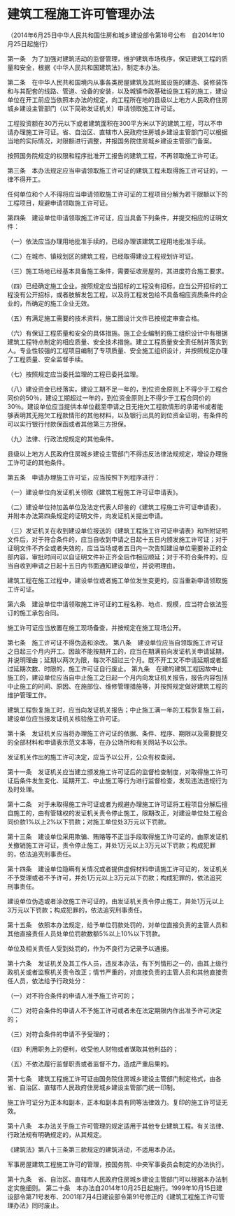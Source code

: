 # 建筑工程施工许可管理办法

（2014年6月25日中华人民共和国住房和城乡建设部令第18号公布　自2014年10月25日起施行）



第一条　为了加强对建筑活动的监督管理，维护建筑市场秩序，保证建筑工程的质量和安全，根据《中华人民共和国建筑法》，制定本办法。

第二条　在中华人民共和国境内从事各类房屋建筑及其附属设施的建造、装修装饰和与其配套的线路、管道、设备的安装，以及城镇市政基础设施工程的施工，建设单位在开工前应当依照本办法的规定，向工程所在地的县级以上地方人民政府住房城乡建设主管部门（以下简称发证机关）申请领取施工许可证。

工程投资额在30万元以下或者建筑面积在300平方米以下的建筑工程，可以不申请办理施工许可证。省、自治区、直辖市人民政府住房城乡建设主管部门可以根据当地的实际情况，对限额进行调整，并报国务院住房城乡建设主管部门备案。

按照国务院规定的权限和程序批准开工报告的建筑工程，不再领取施工许可证。

第三条　本办法规定应当申请领取施工许可证的建筑工程未取得施工许可证的，一律不得开工。

任何单位和个人不得将应当申请领取施工许可证的工程项目分解为若干限额以下的工程项目，规避申请领取施工许可证。

第四条　建设单位申请领取施工许可证，应当具备下列条件，并提交相应的证明文件：

（一）依法应当办理用地批准手续的，已经办理该建筑工程用地批准手续。

（二）在城市、镇规划区的建筑工程，已经取得建设工程规划许可证。

（三）施工场地已经基本具备施工条件，需要征收房屋的，其进度符合施工要求。

（四）已经确定施工企业。按照规定应当招标的工程没有招标，应当公开招标的工程没有公开招标，或者肢解发包工程，以及将工程发包给不具备相应资质条件的企业的，所确定的施工企业无效。

（五）有满足施工需要的技术资料，施工图设计文件已按规定审查合格。

（六）有保证工程质量和安全的具体措施。施工企业编制的施工组织设计中有根据建筑工程特点制定的相应质量、安全技术措施。建立工程质量安全责任制并落实到人。专业性较强的工程项目编制了专项质量、安全施工组织设计，并按照规定办理了工程质量、安全监督手续。

（七）按照规定应当委托监理的工程已委托监理。

（八）建设资金已经落实。建设工期不足一年的，到位资金原则上不得少于工程合同价的50％，建设工期超过一年的，到位资金原则上不得少于工程合同价的30％。建设单位应当提供本单位截至申请之日无拖欠工程款情形的承诺书或者能够表明其无拖欠工程款情形的其他材料，以及银行出具的到位资金证明，有条件的可以实行银行付款保函或者其他第三方担保。

（九）法律、行政法规规定的其他条件。

县级以上地方人民政府住房城乡建设主管部门不得违反法律法规规定，增设办理施工许可证的其他条件。

第五条　申请办理施工许可证，应当按照下列程序进行：

（一）建设单位向发证机关领取《建筑工程施工许可证申请表》。

（二）建设单位持加盖单位及法定代表人印鉴的《建筑工程施工许可证申请表》，并附本办法第四条规定的证明文件，向发证机关提出申请。

（三）发证机关在收到建设单位报送的《建筑工程施工许可证申请表》和所附证明文件后，对于符合条件的，应当自收到申请之日起十五日内颁发施工许可证；对于证明文件不齐全或者失效的，应当当场或者五日内一次告知建设单位需要补正的全部内容，审批时间可以自证明文件补正齐全后作相应顺延；对于不符合条件的，应当自收到申请之日起十五日内书面通知建设单位，并说明理由。

建筑工程在施工过程中，建设单位或者施工单位发生变更的，应当重新申请领取施工许可证。

第六条　建设单位申请领取施工许可证的工程名称、地点、规模，应当符合依法签订的施工承包合同。

施工许可证应当放置在施工现场备查，并按规定在施工现场公开。

第七条　施工许可证不得伪造和涂改。 第八条　建设单位应当自领取施工许可证之日起三个月内开工。因故不能按期开工的，应当在期满前向发证机关申请延期，并说明理由；延期以两次为限，每次不超过三个月。既不开工又不申请延期或者超过延期次数、时限的，施工许可证自行废止。 第九条　在建的建筑工程因故中止施工的，建设单位应当自中止施工之日起一个月内向发证机关报告，报告内容包括中止施工的时间、原因、在施部位、维修管理措施等，并按照规定做好建筑工程的维护管理工作。

建筑工程恢复施工时，应当向发证机关报告；中止施工满一年的工程恢复施工前，建设单位应当报发证机关核验施工许可证。

第十条　发证机关应当将办理施工许可证的依据、条件、程序、期限以及需要提交的全部材料和申请表示范文本等，在办公场所和有关网站予以公示。

发证机关作出的施工许可决定，应当予以公开，公众有权查阅。

第十一条　发证机关应当建立颁发施工许可证后的监督检查制度，对取得施工许可证后条件发生变化、延期开工、中止施工等行为进行监督检查，发现违法违规行为及时处理。

第十二条　对于未取得施工许可证或者为规避办理施工许可证将工程项目分解后擅自施工的，由有管辖权的发证机关责令停止施工，限期改正，对建设单位处工程合同价款1%以上2%以下罚款；对施工单位处3万元以下罚款。

第十三条　建设单位采用欺骗、贿赂等不正当手段取得施工许可证的，由原发证机关撤销施工许可证，责令停止施工，并处1万元以上3万元以下罚款；构成犯罪的，依法追究刑事责任。

第十四条　建设单位隐瞒有关情况或者提供虚假材料申请施工许可证的，发证机关不予受理或者不予许可，并处1万元以上3万元以下罚款；构成犯罪的，依法追究刑事责任。

建设单位伪造或者涂改施工许可证的，由发证机关责令停止施工，并处1万元以上3万元以下罚款；构成犯罪的，依法追究刑事责任。

第十五条　依照本办法规定，给予单位罚款处罚的，对单位直接负责的主管人员和其他直接责任人员处单位罚款数额5%以上10%以下罚款。

单位及相关责任人受到处罚的，作为不良行为记录予以通报。

第十六条　发证机关及其工作人员，违反本办法，有下列情形之一的，由其上级行政机关或者监察机关责令改正；情节严重的，对直接负责的主管人员和其他直接责任人员，依法给予行政处分：

（一）对不符合条件的申请人准予施工许可的；

（二）对符合条件的申请人不予施工许可或者未在法定期限内作出准予许可决定的；

（三）对符合条件的申请不予受理的；

（四）利用职务上的便利，收受他人财物或者谋取其他利益的；

（五）不依法履行监督职责或者监督不力，造成严重后果的。

第十七条　建筑工程施工许可证由国务院住房城乡建设主管部门制定格式，由各省、自治区、直辖市人民政府住房城乡建设主管部门统一印制。

施工许可证分为正本和副本，正本和副本具有同等法律效力。复印的施工许可证无效。

第十八条　本办法关于施工许可管理的规定适用于其他专业建筑工程。有关法律、行政法规有明确规定的，从其规定。

《建筑法》第八十三条第三款规定的建筑活动，不适用本办法。

军事房屋建筑工程施工许可的管理，按国务院、中央军事委员会制定的办法执行。

第十九条　省、自治区、直辖市人民政府住房城乡建设主管部门可以根据本办法制定实施细则。 第二十条　本办法自2014年10月25日起施行。1999年10月15日建设部令第71号发布、2001年7月4日建设部令第91号修正的《建筑工程施工许可管理办法》同时废止。